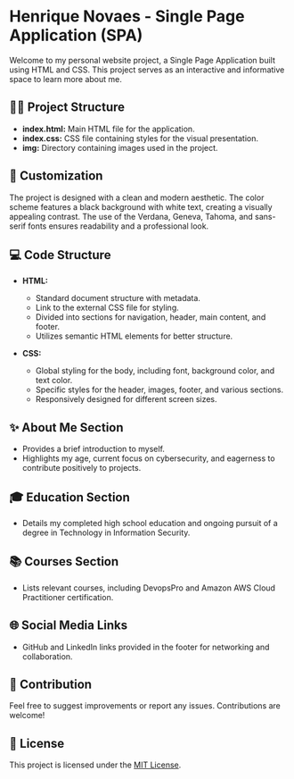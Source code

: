 # Henrique Novaes - Single Page Application (SPA)

Welcome to my personal website project, a Single Page Application built using HTML and CSS. This project serves as an interactive and informative space to learn more about me.

## 👨‍💻 Project Structure

- **index.html:** Main HTML file for the application.
- **index.css:** CSS file containing styles for the visual presentation.
- **img:** Directory containing images used in the project.

## 🚀 Customization

The project is designed with a clean and modern aesthetic. The color scheme features a black background with white text, creating a visually appealing contrast. The use of the Verdana, Geneva, Tahoma, and sans-serif fonts ensures readability and a professional look.

## 💻 Code Structure

- **HTML:**
  - Standard document structure with metadata.
  - Link to the external CSS file for styling.
  - Divided into sections for navigation, header, main content, and footer.
  - Utilizes semantic HTML elements for better structure.

- **CSS:**
  - Global styling for the body, including font, background color, and text color.
  - Specific styles for the header, images, footer, and various sections.
  - Responsively designed for different screen sizes.

## ✨ About Me Section

- Provides a brief introduction to myself.
- Highlights my age, current focus on cybersecurity, and eagerness to contribute positively to projects.

## 🎓 Education Section

- Details my completed high school education and ongoing pursuit of a degree in Technology in Information Security.

## 📚 Courses Section

- Lists relevant courses, including DevopsPro and Amazon AWS Cloud Practitioner certification.

## 🌐 Social Media Links

- GitHub and LinkedIn links provided in the footer for networking and collaboration.

## 📜 Contribution

Feel free to suggest improvements or report any issues. Contributions are welcome!

## 📄 License

This project is licensed under the [MIT License](LICENSE).
